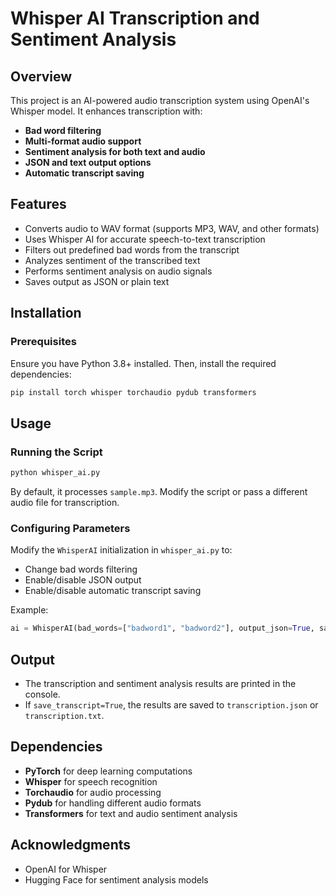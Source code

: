 # Whisper AI Transcription and Sentiment Analysis

## Overview

This project is an AI-powered audio transcription system using OpenAI's Whisper model. It enhances transcription with:

- **Bad word filtering**
- **Multi-format audio support**
- **Sentiment analysis for both text and audio**
- **JSON and text output options**
- **Automatic transcript saving**

## Features

- Converts audio to WAV format (supports MP3, WAV, and other formats)
- Uses Whisper AI for accurate speech-to-text transcription
- Filters out predefined bad words from the transcript
- Analyzes sentiment of the transcribed text
- Performs sentiment analysis on audio signals
- Saves output as JSON or plain text

## Installation

### Prerequisites

Ensure you have Python 3.8+ installed. Then, install the required dependencies:

```bash
pip install torch whisper torchaudio pydub transformers
```

## Usage

### Running the Script

```bash
python whisper_ai.py
```

By default, it processes `sample.mp3`. Modify the script or pass a different audio file for transcription.

### Configuring Parameters

Modify the `WhisperAI` initialization in `whisper_ai.py` to:

- Change bad words filtering
- Enable/disable JSON output
- Enable/disable automatic transcript saving

Example:

```python
ai = WhisperAI(bad_words=["badword1", "badword2"], output_json=True, save_transcript=True)
```

## Output

- The transcription and sentiment analysis results are printed in the console.
- If `save_transcript=True`, the results are saved to `transcription.json` or `transcription.txt`.

## Dependencies

- **PyTorch** for deep learning computations
- **Whisper** for speech recognition
- **Torchaudio** for audio processing
- **Pydub** for handling different audio formats
- **Transformers** for text and audio sentiment analysis

## Acknowledgments

- OpenAI for Whisper
- Hugging Face for sentiment analysis models
